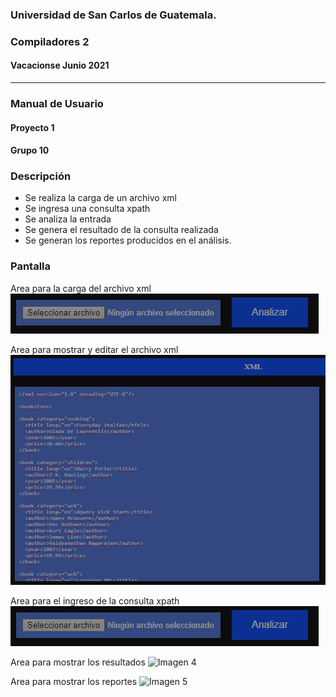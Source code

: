 ### Universidad de San Carlos de Guatemala.
### Compiladores 2
#### Vacacionse Junio 2021
___

### Manual de Usuario
#### Proyecto 1
#### Grupo 10

### Descripción
- Se realiza la carga de un archivo xml
- Se ingresa una consulta xpath
- Se analiza la entrada
- Se genera el resultado de la consulta realizada
- Se generan los reportes producidos en el análisis.

### Pantalla
Area para la carga del archivo xml
![Imagen 1](/20211SVAC/G10/images/img3.png)


Area para mostrar y editar el archivo xml
![Imagen 2](/20211SVAC/G10//images/img2.png)


Area para el ingreso de la consulta xpath
![Imagen 3](/20211SVAC/G10/images/img3.png)


Area para mostrar los resultados
![Imagen 4](tytusx/20211SVAC/G10/images/img4.png)


Area para mostrar los reportes
![Imagen 5](tytusx/20211SVAC/G10/images/img5.png)


